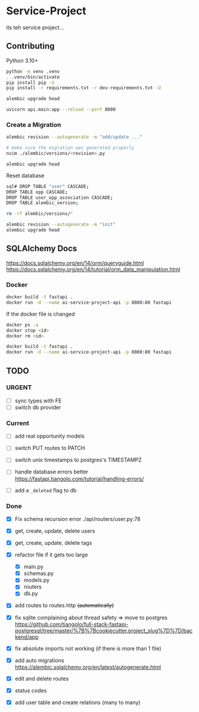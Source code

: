 # Service-Project

its teh service project...

## Contributing

Python 3.10+

```bash
python -m venv .venv
. .venv/bin/activate
pip install pip -U
pip install -r requirements.txt -r dev-requirements.txt -U

alembic upgrade head

uvicorn api.main:app --reload --port 8080
```

### Create a Migration

```bash
alembic revision --autogenerate -m "add/update ..."

# make sure the migration was generated properly
nvim ./alembic/versions/<revision>.py

alembic upgrade head
```

Reset database

```bash
sql# DROP TABLE "user" CASCADE;
DROP TABLE opp CASCADE;
DROP TABLE user_opp_association CASCADE;
DROP TABLE alembic_version;

rm -rf alembic/versions/*

alembic revision --autogenerate -m "init"
alembic upgrade head
```

## SQLAlchemy Docs

<https://docs.sqlalchemy.org/en/14/orm/queryguide.html>
<https://docs.sqlalchemy.org/en/14/tutorial/orm_data_manipulation.html>

### Docker

```bash
docker build -t fastapi .
docker run -d --name ai-service-project-api -p 8080:80 fastapi
```

If the docker file is changed

```bash
docker ps -a
docker stop <id>
docker rm <id>

docker build -t fastapi .
docker run -d --name ai-service-project-api -p 8080:80 fastapi
```

## TODO

### URGENT

- [ ] sync types with FE
- [ ] switch db provider

### Current

- [ ] add real opportunity models
- [ ] switch PUT routes to PATCH
- [ ] switch unix timestamps to postgres's TIMESTAMPZ
- [ ] handle database errors better <https://fastapi.tiangolo.com/tutorial/handling-errors/>

- [ ] add a `_deleted` flag to db

### Done

- [x] Fix schema recursion error ./api/routers/user.py:78
- [x] get, create, update, delete users

- [x] get, create, update, delete tags
- [x] refactor file if it gets too large

  - [x] main.py
  - [x] schemas.py
  - [x] models.py
  - [x] routers
  - [x] db.py

- [x] add routes to routes.http ~~(automatically)~~

- [x] fix sqlite complaining about thread safety => move to postgres <https://github.com/tiangolo/full-stack-fastapi-postgresql/tree/master/%7B%7Bcookiecutter.project_slug%7D%7D/backend/app>
- [x] fix absolute imports not working (if there is more than 1 file)
- [x] add auto migrations <https://alembic.sqlalchemy.org/en/latest/autogenerate.html>
- [x] edit and delete routes
- [x] status codes
- [x] add user table and create relations (many to many)
